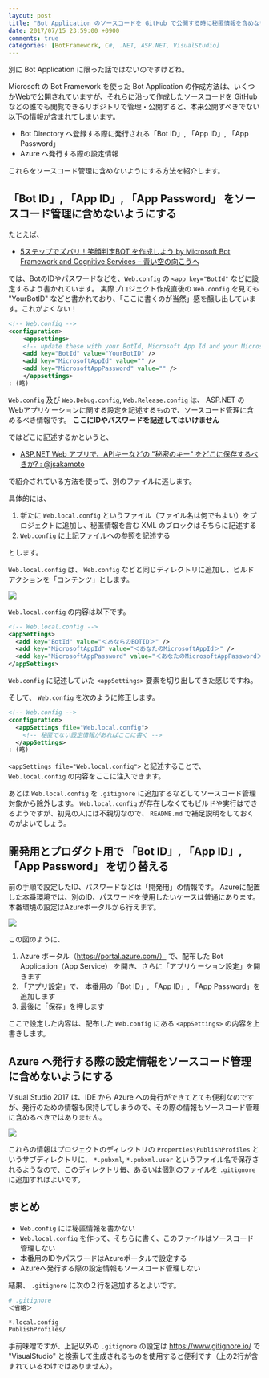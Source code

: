 ```yaml
---
layout: post
title: "Bot Application のソースコードを GitHub で公開する時に秘匿情報を含めない方法"
date: 2017/07/15 23:59:00 +0900
comments: true
categories: [BotFramework, C#, .NET, ASP.NET, VisualStudio]
---
```

別に Bot Application に限った話ではないのですけどね。
<!--more-->

Microsoft の Bot Framework を使った Bot Application の作成方法は、いくつかWebで公開されていますが、それらに沿って作成したソースコードを GitHub などの誰でも閲覧できるリポジトリで管理・公開すると、本来公開すべきでない以下の情報が含まれてしまいます。

* Bot Directory へ登録する際に発行される「Bot ID」, 「App ID」, 「App Password」
* Azure へ発行する際の設定情報

これらをソースコード管理に含めないようにする方法を紹介します。

## 「Bot ID」, 「App ID」, 「App Password」 をソースコード管理に含めないようにする

たとえば、

* [5ステップでズバリ！笑顔判定BOT を作成しよう by Microsoft Bot Framework and Cognitive Services – 青い空の向こうへ](https://blogs.msdn.microsoft.com/bluesky/2016/11/15/5-step-tutorial-smilescorebot-bot-framework-cognitive-services-ja/)

では、BotのIDやパスワードなどを、``Web.config`` の ``<app key="BotId"`` などに設定するよう書かれています。
実際プロジェクト作成直後の ``Web.config`` を見ても "YourBotID" などと書かれており、「ここに書くのが当然」感を醸し出しています。これがよくない！

```xml
<!-- Web.config -->
<configuration>
    <appsettings>
    <!-- update these with your BotId, Microsoft App Id and your Microsoft App Password-->
    <add key="BotId" value="YourBotID" />
    <add key="MicrosoftAppId" value="" />
    <add key="MicrosoftAppPassword" value="" />
    </appsettings>
: (略)
```

``Web.config`` 及び ``Web.Debug.config``, ``Web.Release.config`` は、 ASP.NET の Webアプリケーションに関する設定を記述するもので、ソースコード管理に含めるべき情報です。
**ここにIDやパスワードを記述してはいけません**

ではどこに記述するかというと、

* [ASP.NET Web アプリで、APIキーなどの "秘密のキー" をどこに保存するべきか? : @jsakamoto](http://devadjust.exblog.jp/20400427/)

で紹介されている方法を使って、別のファイルに逃します。

具体的には、

1. 新たに ``Web.local.config`` というファイル（ファイル名は何でもよい）をプロジェクトに追加し、秘匿情報を含む XML のブロックはそちらに記述する
2. ``Web.config`` に上記ファイルへの参照を記述する

とします。

``Web.local.config`` は、 ``Web.config`` などと同じディレクトリに追加し、ビルドアクションを「コンテンツ」とします。

![](https://dl.dropboxusercontent.com/u/264530/qiita/avoid_secrets_from_github_in_your_bot_application_project_01.png)

``Web.local.config`` の内容は以下です。

```xml
<!-- Web.local.config -->
<appSettings>
  <add key="BotId" value="＜あならのBOTID＞" />
  <add key="MicrosoftAppId" value="＜あなたのMicrosoftAppId＞" />
  <add key="MicrosoftAppPassword" value="＜あなたのMicrosoftAppPassword＞" />
</appSettings>
```

``Web.config`` に記述していた ``<appSettings>`` 要素を切り出してきた感じですね。

そして、 ``Web.config`` を次のように修正します。

```xml
<!-- Web.config -->
<configuration>
  <appSettings file="Web.local.config">
    <!-- 秘匿でない設定情報があればここに書く -->
  </appSettings>
: (略)
```

``<appSettings file="Web.local.config">`` と記述することで、``Web.local.config`` の内容をここに注入できます。

あとは ``Web.local.config`` を ``.gitignore`` に追加するなどしてソースコード管理対象から除外します。
``Web.local.config`` が存在しなくてもビルドや実行はできるようですが、初見の人には不親切なので、 ``README.md`` で補足説明をしておくのがよいでしょう。

## 開発用とプロダクト用で 「Bot ID」, 「App ID」, 「App Password」 を切り替える

前の手順で設定したID、パスワードなどは「開発用」の情報です。
Azureに配置した本番環境では、別のID、パスワードを使用したいケースは普通にあります。
本番環境の設定はAzureポータルから行えます。

![](https://dl.dropboxusercontent.com/u/264530/qiita/avoid_secrets_from_github_in_your_bot_application_project_02.png)

この図のように、

1. Azure ポータル（https://portal.azure.com/） で、配布した Bot Application（App Service） を開き、さらに「アプリケーション設定」を開きます
2. 「アプリ設定」で、 本番用の「Bot ID」, 「App ID」, 「App Password」を追加します
3. 最後に「保存」を押します

ここで設定した内容は、配布した ``Web.config`` にある ``<appSettings>`` の内容を上書きします。

## Azure へ発行する際の設定情報をソースコード管理に含めないようにする

Visual Studio 2017 は、IDE から Azure への発行ができてとても便利なのですが、発行のための情報も保持してしまうので、その際の情報もソースコード管理に含めるべきではありません。

![](https://dl.dropboxusercontent.com/u/264530/qiita/avoid_secrets_from_github_in_your_bot_application_project_03.png)

これらの情報はプロジェクトのディレクトリの ``Properties\PublishProfiles`` というサブディレクトリに、 ``*.pubxml``, ``*.pubxml.user`` というファイル名で保存されるようなので、このディレクトリ毎、あるいは個別のファイルを ``.gitignore`` に追加すればよいです。

## まとめ

* ``Web.config`` には秘匿情報を書かない
* ``Web.local.config`` を作って、そちらに書く、このファイルはソースコード管理しない
* 本番用のIDやパスワードはAzureポータルで設定する
* Azureへ発行する際の設定情報もソースコード管理しない

結果、 ``.gitignore`` に次の２行を追加するとよいです。

```bash
# .gitignore
＜省略＞

*.local.config
PublishProfiles/
```

手前味噌ですが、上記以外の ``.gitignore`` の設定は https://www.gitignore.io/ で "VisualStudio" と検索して生成されるものを使用すると便利です（上の2行が含まれているわけではありません）。
